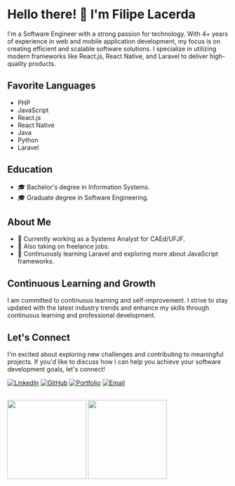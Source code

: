 # Hello there! 👋 I'm Filipe Lacerda

I'm a Software Engineer with a strong passion for technology. With 4+ years of experience in web and mobile application development, my focus is on creating efficient and scalable software solutions. I specialize in utilizing modern frameworks like React.js, React Native, and Laravel to deliver high-quality products.

## Favorite Languages

- PHP
- JavaScript
- React.js
- React Native
- Java
- Python
- Laravel

## Education

- 🎓 Bachelor's degree in Information Systems.
- 🎓 Graduate degree in Software Engineering.

## About Me

- 💼 Currently working as a Systems Analyst for CAEd/UFJF.
- 🔭 Also taking on freelance jobs.
- 🌱 Continuously learning Laravel and exploring more about JavaScript frameworks.

## Continuous Learning and Growth

I am committed to continuous learning and self-improvement. I strive to stay updated with the latest industry trends and enhance my skills through continuous learning and professional development.

## Let's Connect

I'm excited about exploring new challenges and contributing to meaningful projects. If you'd like to discuss how I can help you achieve your software development goals, let's connect!

<a href="https://www.linkedin.com/in/filipeclacerda/" target="_blank"><img src="https://img.shields.io/badge/LinkedIn-Connect-blue" alt="LinkedIn"></a>
<a href="https://github.com/filipeclacerda" target="_blank"><img src="https://img.shields.io/badge/GitHub-Follow-green" alt="GitHub"></a>
<a href="https://filipelacerda.hypvel.com" target="_blank"><img src="https://img.shields.io/badge/Portfolio-Visit-blueviolet" alt="Portfolio"></a>
<a href="mailto:filipeclacerda@gmail.com" target="_blank"><img src="https://img.shields.io/badge/Email-Send-orange" alt="Email"></a><br><br>
<div>
<img height="180em" src="https://github-readme-stats.vercel.app/api/top-langs/?username=filipeclacerda&layout=compact&langs_count=7&theme=dracula"/>
<img height="180em" src="https://github-readme-stats.vercel.app/api?username=filipeclacerda&show_icons=true&theme=dracula&include_all_commits=true&count_private=true"/>
 </div>
